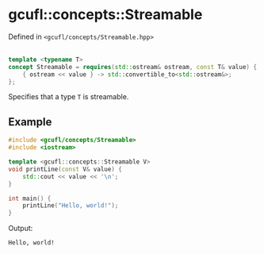# gcufl::concepts::Streamable
Defined in `<gcufl/concepts/Streamable.hpp>`
<br/><br/>
```cpp
template <typename T>
concept Streamable = requires(std::ostream& ostream, const T& value) {
	{ ostream << value } -> std::convertible_to<std::ostream&>;
};
```
Specifies that a type `T` is streamable.
## Example
```cpp
#include <gcufl/concepts/Streamable>
#include <iostream>

template <gcufl::concepts::Streamable V>
void printLine(const V& value) {
	std::cout << value << '\n';
}

int main() {
	printLine("Hello, world!");
}
```
Output:
```
Hello, world!
```
